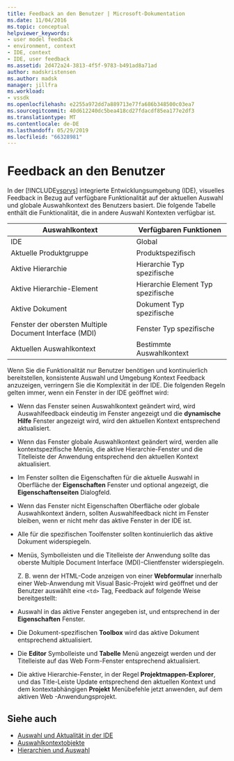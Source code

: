 ```yaml
---
title: Feedback an den Benutzer | Microsoft-Dokumentation
ms.date: 11/04/2016
ms.topic: conceptual
helpviewer_keywords:
- user model feedback
- environment, context
- IDE, context
- IDE, user feedback
ms.assetid: 2d472a24-3813-4f5f-9783-b491ad8a71ad
author: madskristensen
ms.author: madsk
manager: jillfra
ms.workload:
- vssdk
ms.openlocfilehash: e2255a972dd7a889713e77fa686b348500c03ea7
ms.sourcegitcommit: 40d612240dc5bea418cd27fdacdf85ea177e2df3
ms.translationtype: MT
ms.contentlocale: de-DE
ms.lasthandoff: 05/29/2019
ms.locfileid: "66328981"
---
```

# <a name="feedback-to-the-user"></a>Feedback an den Benutzer
In der [!INCLUDE[vsprvs](../../code-quality/includes/vsprvs_md.md)] integrierte Entwicklungsumgebung (IDE), visuelles Feedback in Bezug auf verfügbare Funktionalität auf der aktuellen Auswahl und globale Auswahlkontext des Benutzers basiert. Die folgende Tabelle enthält die Funktionalität, die in andere Auswahl Kontexten verfügbar ist.

|Auswahlkontext|Verfügbaren Funktionen|
|-----------------------|-----------------------------|
|IDE|Global|
|Aktuelle Produktgruppe|Produktspezifisch|
|Aktive Hierarchie|Hierarchie Typ spezifische|
|Aktive Hierarchie-Element|Hierarchie Element Typ spezifische|
|Aktive Dokument|Dokument Typ spezifische|
|Fenster der obersten Multiple Document Interface (MDI)|Fenster Typ spezifische|
|Aktuellen Auswahlkontext|Bestimmte Auswahlkontext|

 Wenn Sie die Funktionalität nur Benutzer benötigen und kontinuierlich bereitstellen, konsistente Auswahl und Umgebung Kontext Feedback anzuzeigen, verringern Sie die Komplexität in der IDE. Die folgenden Regeln gelten immer, wenn ein Fenster in der IDE geöffnet wird:

- Wenn das Fenster seinen Auswahlkontext geändert wird, wird Auswahlfeedback eindeutig im Fenster angezeigt und die **dynamische Hilfe** Fenster angezeigt wird, wird den aktuellen Kontext entsprechend aktualisiert.

- Wenn das Fenster globale Auswahlkontext geändert wird, werden alle kontextspezifische Menüs, die aktive Hierarchie-Fenster und die Titelleiste der Anwendung entsprechend den aktuellen Kontext aktualisiert.

- Im Fenster sollten die Eigenschaften für die aktuelle Auswahl in Oberfläche der **Eigenschaften** Fenster und optional angezeigt, die **Eigenschaftenseiten** Dialogfeld.

- Wenn das Fenster nicht Eigenschaften Oberfläche oder globale Auswahlkontext ändern, sollten Auswahlfeedback nicht im Fenster bleiben, wenn er nicht mehr das aktive Fenster in der IDE ist.

- Alle für die spezifischen Toolfenster sollten kontinuierlich das aktive Dokument widerspiegeln.

- Menüs, Symbolleisten und die Titelleiste der Anwendung sollte das oberste Multiple Document Interface (MDI)-Clientfenster widerspiegeln.

  Z. B. wenn der HTML-Code anzeigen von einer **Webformular** innerhalb einer Web-Anwendung mit Visual Basic-Projekt wird geöffnet und der Benutzer auswählt eine `<td>` Tag, Feedback auf folgende Weise bereitgestellt:

- Auswahl in das aktive Fenster angegeben ist, und entsprechend in der **Eigenschaften** Fenster.

- Die Dokument-spezifischen **Toolbox** wird das aktive Dokument entsprechend aktualisiert.

- Die **Editor** Symbolleiste und **Tabelle** Menü angezeigt werden und der Titelleiste auf das Web Form-Fenster entsprechend aktualisiert.

- Die aktive Hierarchie-Fenster, in der Regel **Projektmappen-Explorer**, und das Title-Leiste Update entsprechend den aktuellen Kontext und dem kontextabhängigen **Projekt** Menübefehle jetzt anwenden, auf dem aktiven Web -Anwendungsprojekt.

## <a name="see-also"></a>Siehe auch
- [Auswahl und Aktualität in der IDE](../../extensibility/internals/selection-and-currency-in-the-ide.md)
- [Auswahlkontextobjekte](../../extensibility/internals/selection-context-objects.md)
- [Hierarchien und Auswahl](../../extensibility/internals/hierarchies-and-selection.md)